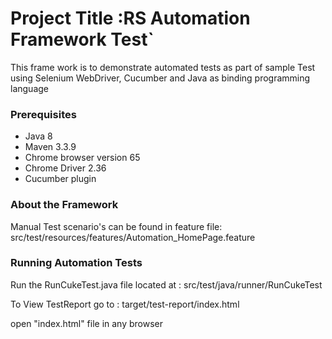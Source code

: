 # Project Title :RS Automation Framework Test`

 This frame work is to demonstrate automated tests as part of sample Test using
 Selenium WebDriver, Cucumber and Java as binding programming language

### Prerequisites

* Java 8
* Maven 3.3.9
* Chrome browser version 65
* Chrome Driver 2.36
* Cucumber plugin

### About the Framework

Manual Test scenario's can be found in feature file:
 src/test/resources/features/Automation_HomePage.feature

### Running Automation Tests

Run the RunCukeTest.java  file located at :
src/test/java/runner/RunCukeTest

To View TestReport go to :
target/test-report/index.html

open "index.html" file in any browser


